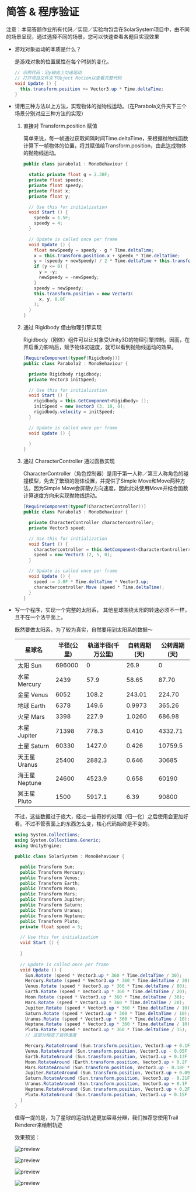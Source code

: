 # 简答 & 程序验证

注意：本简答题作业所有代码／实现／实验均包含在SolarSystem项目中，由不同的场景呈现，通过选择不同的场景，您可以快速查看各题目实现效果

- 游戏对象运动的本质是什么？

  是游戏对象的位置属性在每个时刻的变化。

  ```cs
  // 示例代码：沿y轴向上匀速运动
  // 打开项目文件夹下Object Motion以查看完整代码
  void Update () {
    this.transform.position += Vector3.up * Time.deltaTime;
  }
  ```

- 请用三种方法以上方法，实现物体的抛物线运动。（在Parabola文件夹下三个场景分别对应三种方法的实现）

  1. 直接对 Transform.position 赋值

      简单来说，每一帧通过获取间隔时间Time.deltaTime，来根据抛物线函数计算下一帧物体的位置，将其赋值给Transform.position，由此达成物体的抛物线运动。

      ```cs
      public class parabola1 : MonoBehaviour {

        static private float g = 2.38F;
        private float speedx;
        private float speedy;
        private float x;
        private float y;

        // Use this for initialization
        void Start () {
          speedx = 1.5F;
          speedy = 4;
        }

        // Update is called once per frame
        void Update () {
          float newSpeedy = speedy - g * Time.deltaTime;
          x = this.transform.position.x + speedx * Time.deltaTime;
          y = (speedy + newSpeedy) / 2 * Time.deltaTime + this.transform.position.y;
          if (y <= 0) {
            y = -y;
            newSpeedy = -newSpeedy;
          }
          speedy = newSpeedy;
          this.transform.position = new Vector3(
            x, y, 0.0F
          );
        }
      }
      ```
  1. 通过 Rigidbody 借由物理引擎实现

      Rigidbody（刚体）组件可以让对象受Unity3D的物理引擎控制。因而，在开启重力影响后，赋予物体初速度，就可以看到抛物线运动的效果。

      ```cs
      [RequireComponent(typeof(Rigidbody))]
      public class Parabola2 : MonoBehaviour {

        private Rigidbody rigidbody;
        private Vector3 initSpeed;

        // Use this for initialization
        void Start () {
          rigidbody = this.GetComponent<Rigidbody> ();
          initSpeed = new Vector3 (3, 10, 0);
          rigidbody.velocity = initSpeed;
        }

        // Update is called once per frame
        void Update () {

        }
      }
      ```

  1. 通过 CharacterController 通过函数实现

      CharacterController（角色控制器）是用于第一人称／第三人称角色的碰撞模型，免去了繁琐的刚体设置，并提供了Simple Move和Move两种方法，因为Simple Move会屏蔽y方向速度，因此此处使用Move并结合函数计算速度方向来实现抛物线运动。

      ```cs
      [RequireComponent(typeof(CharacterController))]
      public class Parabola3 : MonoBehaviour {

        private CharacterController charactercontroller;
        private Vector3 speed;

        // Use this for initialization
        void Start () {
          charactercontroller = this.GetComponent<CharacterController> ();
          speed = new Vector3 (2, 5, 0);
        }

        // Update is called once per frame
        void Update () {
          speed -= 3.0F * Time.deltaTime * Vector3.up;
          charactercontroller.Move (speed * Time.deltaTime);
        }
      }
      ```

- 写一个程序，实现一个完整的太阳系， 其他星球围绕太阳的转速必须不一样，且不在一个法平面上。

  既然要做太阳系，为了较为真实，自然要用到太阳系的数据～

  |星球名|半径(公里)|轨道半径(千万公里)|自转周期(天)|公转周期(天)
  |-|-|-|-|-|
  |太阳 Sun|696000|0|26.9|0
  |水星 Mercury|2439|57.9|58.65|87.70
  |金星 Venus|6052|108.2|243.01|224.70
  |地球 Earth|6378|149.6|0.9973|365.26
  |火星 Mars|3398|227.9|1.0260|686.98
  |木星 Jupiter|71398|778.3|0.410|4332.71
  |土星 Saturn|60330|1427.0|0.426|10759.5
  |天王星 Uranus|25400|2882.3|0.646|30685
  |海王星 Neptune|24600|4523.9|0.658|60190
  |冥王星 Pluto|1500|5917.1|6.39|90800

  不过，这些数据过于庞大，经过一些奇妙的处理（归一化）之后使用会更加好看。不过不管表面上的东西怎么变，核心代码始终是不变的。

  ```cs
  using System.Collections;
  using System.Collections.Generic;
  using UnityEngine;

  public class SolarSystem : MonoBehaviour {

    public Transform Sun;
    public Transform Mercury;
    public Transform Venus;
    public Transform Earth;
    public Transform Moon;
    public Transform Mars;
    public Transform Jupiter;
    public Transform Saturn;
    public Transform Uranus;
    public Transform Neptune;
    public Transform Pluto;
    private float speed = 5;

    // Use this for initialization
    void Start () {
      
    }
    
    // Update is called once per frame
    void Update () {
      Sun.Rotate (speed * Vector3.up * 360 * Time.deltaTime / 30);
      Mercury.Rotate (speed * Vector3.up * 360 * Time.deltaTime / 30);
      Venus.Rotate (speed * Vector3.up * 360 * Time.deltaTime / 80);
      Earth.Rotate (speed * Vector3.up * 360 * Time.deltaTime / 20);
      Moon.Rotate (speed * Vector3.up * 360 * Time.deltaTime / 30);
      Mars.Rotate (speed * Vector3.up * 360 * Time.deltaTime / 20);
      Jupiter.Rotate (speed * Vector3.up * 360 * Time.deltaTime / 10);
      Saturn.Rotate (speed * Vector3.up * 360 * Time.deltaTime / 10);
      Uranus.Rotate (speed * Vector3.up * 360 * Time.deltaTime / 10);
      Neptune.Rotate (speed * Vector3.up * 360 * Time.deltaTime / 10);
      Pluto.Rotate (speed * Vector3.up * 360 * Time.deltaTime / 15);
      // 这部分指定了自转速度

      Mercury.RotateAround (Sun.transform.position, Vector3.up + 0.1F * Vector3.left, speed * 360 * Time.deltaTime / 87);
      Venus.RotateAround (Sun.transform.position, Vector3.up - 0.05F * Vector3.left, speed * 360 * Time.deltaTime / 224);
      Earth.RotateAround (Sun.transform.position, Vector3.up + 0.13F * Vector3.left, speed * 360 * Time.deltaTime / 365);
      Moon.RotateAround (Earth.transform.position, Vector3.up + 0.2F * Vector3.left, speed * 360 * Time.deltaTime / 30);
      Mars.RotateAround (Sun.transform.position, Vector3.up - 0.18F * Vector3.left, speed * 360 * Time.deltaTime / 687);
      Jupiter.RotateAround (Sun.transform.position, Vector3.up + 0.09F * Vector3.left, speed * 360 * Time.deltaTime / 1000);
      Saturn.RotateAround (Sun.transform.position, Vector3.up - 0.21F * Vector3.left, speed * 360 * Time.deltaTime / 1300);
      Uranus.RotateAround (Sun.transform.position, Vector3.up + 0.1F * Vector3.left, speed * 360 * Time.deltaTime / 1500);
      Neptune.RotateAround (Sun.transform.position, Vector3.up + 0.2F * Vector3.left, speed * 360 * Time.deltaTime / 1800);
      Pluto.RotateAround (Sun.transform.position, Vector3.up + 0.15F * Vector3.left, speed * 360 * Time.deltaTime / 2000); // 这部分指定了公转轨道，因为第二个参数是法向量，因此改变该参数即可实现轨道不在同一平面内
    }
  }
  ```

  值得一提的是，为了星球的运动轨迹更加容易分辨，我们推荐您使用Trail Renderer来绘制轨迹

  效果预览：

  ![preview](preview1.png)

  ![preview](preview2.png)

  ![preview](preview4.png)

  ![preview](preview3.png)
